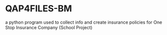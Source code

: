 # QAP4FILES-BM
a python program used to collect info and create insurance policies for One Stop Insurance Company (School Project)
